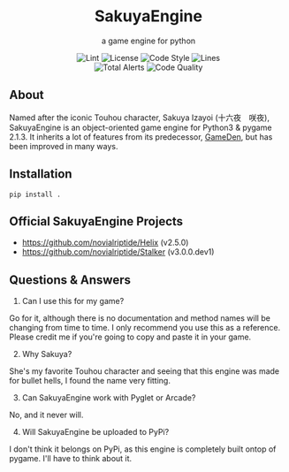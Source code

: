<div align="center">
    <h1>SakuyaEngine</h1>
    <p>a game engine for python</p>
    <img src="https://img.shields.io/github/workflow/status/novialriptide/SakuyaEngine/Lint?style=for-the-badge" alt="Lint">
    <img src="https://img.shields.io/github/license/novialriptide/SakuyaEngine?style=for-the-badge" alt="License">
    <img src="https://img.shields.io/badge/code%20style-black-000000.svg?style=for-the-badge" alt="Code Style">
    <img src="https://img.shields.io/tokei/lines/github/novialriptide/SakuyaEngine?style=for-the-badge" alt="Lines">
    <br>
    <img src="https://img.shields.io/lgtm/alerts/g/novialriptide/SakuyaEngine.svg?logo=lgtm&logoWidth=18&style=for-the-badge" alt="Total Alerts">
    <img src="https://img.shields.io/lgtm/grade/python/g/novialriptide/SakuyaEngine.svg?logo=lgtm&logoWidth=18&style=for-the-badge" alt="Code Quality">
</div>

## About
Named after the iconic Touhou character, Sakuya Izayoi (十六夜　咲夜),
SakuyaEngine is an object-oriented game engine for Python3 & pygame 2.1.3.
It inherits a lot of features from its predecessor, 
[GameDen](https://github.com/novialriptide/GameDen), but has been improved in
many ways.

## Installation
```
pip install .
```

## Official SakuyaEngine Projects
 - https://github.com/novialriptide/Helix (v2.5.0)
 - https://github.com/novialriptide/Stalker (v3.0.0.dev1)


## Questions & Answers
1. Can I use this for my game?

Go for it, although there is no documentation and method names will be changing from time to time. I only recommend you use this as a reference. Please credit me if you're going to copy and paste it in your game.

2. Why Sakuya?

She's my favorite Touhou character and seeing that this engine was made for bullet hells, I found the name very fitting.

3. Can SakuyaEngine work with Pyglet or Arcade?

No, and it never will.

4. Will SakuyaEngine be uploaded to PyPi?

I don't think it belongs on PyPi, as this engine is completely built ontop of pygame. I'll have to think about it.




